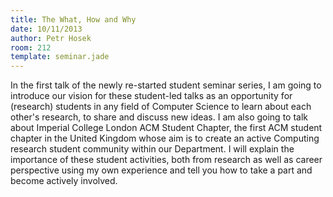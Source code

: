 ```yaml
---
title: The What, How and Why
date: 10/11/2013
author: Petr Hosek
room: 212
template: seminar.jade
---
```

In the first talk of the newly re-started student seminar series, I am
going to introduce our vision for these student-led talks as an
opportunity for (research) students in any field of Computer Science
to learn about each other's research, to share and discuss new ideas.
I am also going to talk about Imperial College London ACM Student
Chapter, the first ACM student chapter in the United Kingdom whose aim
is to create an active Computing research student community within our
Department. I will explain the importance of these student activities,
both from research as well as career perspective using my own
experience and tell you how to take a part and become actively
involved.
